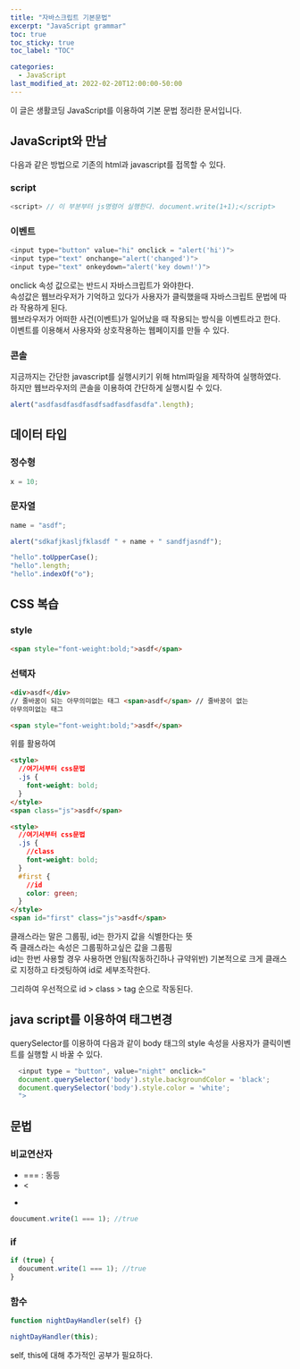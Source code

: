 ```yaml
---
title: "자바스크립트 기본문법"
excerpt: "JavaScript grammar"
toc: true
toc_sticky: true
toc_label: "TOC"

categories:
  - JavaScript
last_modified_at: 2022-02-20T12:00:00-50:00
---
```


이 글은 생활코딩 JavaScript를 이용하여 기본 문법 정리한 문서입니다.

## JavaScript와 만남

다음과 같은 방법으로 기존의 html과 javascript를 접목할 수 있다.

### script

```javascript
<script> // 이 부분부터 js명령어 실행한다. document.write(1+1);</script>
```

### 이벤트

```javascript
<input type="button" value="hi" onclick = "alert('hi')">
<input type="text" onchange="alert('changed')">
<input type="text" onkeydown="alert('key down!')">
```

onclick 속성 값으로는 반드시 자바스크립트가 와야한다.  
속성값은 웹브라우저가 기억하고 있다가 사용자가 클릭했을때 자바스크립트 문법에 따라 작용하게 된다.  
웹브라우저가 어떠한 사건(이벤트)가 일어났을 때 작용되는 방식을 이벤트라고 한다.  
이벤트를 이용해서 사용자와 상호작용하는 웹페이지를 만들 수 있다.

### 콘솔

지금까지는 간단한 javascript를 실행시키기 위해 html파일을 제작하여 실행하였다.  
하지만 웹브라우저의 콘솔을 이용하여 간단하게 실행시킬 수 있다.

```javascript
alert("asdfasdfasdfasdfsadfasdfasdfa".length);
```

## 데이터 타입

### 정수형

```javascript
x = 10;
```

### 문자열

```javascript
name = "asdf";

alert("sdkafjkasljfklasdf " + name + " sandfjasndf");

"hello".toUpperCase();
"hello".length;
"hello".indexOf("o");
```

## CSS 복습

### style

```html
<span style="font-weight:bold;">asdf</span>
```

### 선택자

```html
<div>asdf</div>
// 줄바꿈이 되는 아무의미없는 태그 <span>asdf</span> // 줄바꿈이 없는
아무의미없는 태그

<span style="font-weight:bold;">asdf</span>
```

위를 활용하여

```html
<style>
  //여기서부터 css문법
  .js {
    font-weight: bold;
  }
</style>
<span class="js">asdf</span>
```

```html
<style>
  //여기서부터 css문법
  .js {
    //class
    font-weight: bold;
  }
  #first {
    //id
    color: green;
  }
</style>
<span id="first" class="js">asdf</span>
```

클래스라는 말은 그룹핑, id는 한가지 값을 식별한다는 뜻  
즉 클래스라는 속성은 그룹핑하고싶은 값을 그룹핑  
id는 한번 사용할 경우 사용하면 안됨(작동하긴하나 규약위반)
기본적으로 크게 클래스로 지정하고 타겟팅하여 id로 세부조작한다.

그리하여 우선적으로 id > class > tag 순으로 작동된다.

## java script를 이용하여 태그변경

querySelector를 이용하여 다음과 같이 body 태그의 style 속성을 사용자가 클릭이벤트를 실행할 시 바꿀 수 있다.

```javascript
  <input type = "button", value="night" onclick="
  document.querySelector('body').style.backgroundColor = 'black';
  document.querySelector('body').style.color = 'white';
  ">
```

## 문법

### 비교연산자

- === : 동등
- <
- >

```javascript
doucument.write(1 === 1); //true
```

### if

```javascript
if (true) {
  doucument.write(1 === 1); //true
}
```

### 함수

```javascript
function nightDayHandler(self) {}

nightDayHandler(this);
```

self, this에 대해 추가적인 공부가 필요하다.

###
